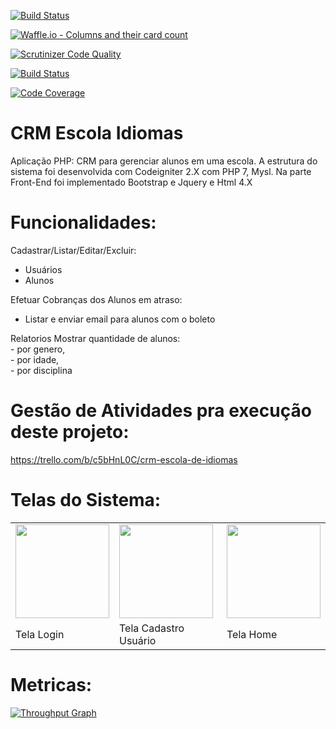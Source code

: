 [![Build Status](https://travis-ci.org/alexjosesilva/appEscolaIdiomas.svg?branch=master)](https://travis-ci.org/alexjosesilva/appEscolaIdiomas)

[![Waffle.io - Columns and their card count](https://badge.waffle.io/alexjosesilva/appEscolaIdiomas.svg?columns=all)](http://waffle.io/alexjosesilva/appEscolaIdiomas) 

[![Scrutinizer Code Quality](https://scrutinizer-ci.com/g/alexjosesilva/appEscolaIdiomas/badges/quality-score.png?b=master)](https://scrutinizer-ci.com/g/alexjosesilva/appEscolaIdiomas/?branch=master)

[![Build Status](https://scrutinizer-ci.com/g/alexjosesilva/appEscolaIdiomas/badges/build.png?b=master)](https://scrutinizer-ci.com/g/alexjosesilva/appEscolaIdiomas/build-status/master)

[![Code Coverage](https://scrutinizer-ci.com/g/alexjosesilva/appEscolaIdiomas/badges/coverage.png?b=master)](https://scrutinizer-ci.com/g/alexjosesilva/appEscolaIdiomas/?branch=master)

# CRM Escola Idiomas<br/>
Aplicação PHP: CRM para gerenciar alunos em uma escola. A estrutura do sistema foi desenvolvida com Codeigniter 2.X com PHP 7, Mysl. Na parte Front-End foi implementado Bootstrap e Jquery e Html 4.X 

# Funcionalidades: <br/>
Cadastrar/Listar/Editar/Excluir: <br/>
  - Usuários<br/>
  - Alunos<br/>

Efetuar Cobranças dos Alunos em atraso: <br/>
  - Listar e enviar email para alunos com o boleto<br/>

Relatorios Mostrar quantidade de alunos:<br/>
    - por genero,<br/>
    - por idade,<br/>
    - por disciplina<br/>

# Gestão de Atividades pra execução deste projeto:<br/>
https://trello.com/b/c5bHnL0C/crm-escola-de-idiomas<br/>

# Telas do Sistema:

<table>
   <tr>
     <td>
       <img width=150px; heigth=150px; src='https://github.com/alexjosesilva/appEscolaIdiomas/blob/master/doc/telaLogin.png' >
     </td>     
     <td>
      <img width=150px; heigth=150px; src='https://github.com/alexjosesilva/appEscolaIdiomas/blob/master/doc/telaCadastroUsuario.png' >
     </td>
     <td>
     <img width=150px; heigth=150px; src='https://github.com/alexjosesilva/appEscolaIdiomas/blob/master/doc/telaHome.png' >
     </td>
  </tr>
  <tr>
    <td>
      <span> Tela Login </span>
    </td>
    <td>
      <span> Tela Cadastro Usuário </span>
    </td>
    <td>
      <span> Tela Home </span>
    </td>
  </tr>
</table>

# Metricas:

[![Throughput Graph](https://graphs.waffle.io/alexjosesilva/appEscolaIdiomas/throughput.svg)](https://waffle.io/alexjosesilva/appEscolaIdiomas/metrics/throughput)
